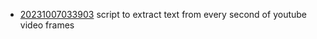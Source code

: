 - [20231007033903](/zet/20231007033903/README.md) script to extract text from every second of youtube video frames
